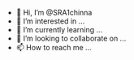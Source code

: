 - 👋 Hi, I’m @SRA1chinna
- 👀 I’m interested in ...
- 🌱 I’m currently learning ...
- 💞️ I’m looking to collaborate on ...
- 📫 How to reach me ...

<!---
SRA1chinna/SRA1chinna is a ✨ special ✨ repository because its `README.md` (this file) appears on your GitHub profile.
You can click the Preview link to take a look at your changes.
--->
